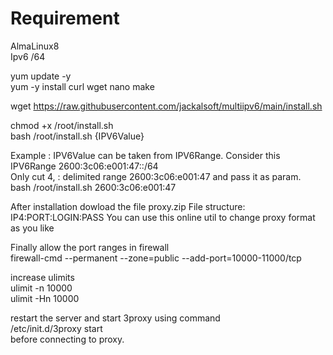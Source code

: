 # Requirement

AlmaLinux8<br>
Ipv6 /64

yum update -y<br>
yum -y install curl wget nano make<br>

wget https://raw.githubusercontent.com/jackalsoft/multiipv6/main/install.sh

chmod +x /root/install.sh<br>
bash /root/install.sh {IPV6Value}

Example :
IPV6Value can be taken from IPV6Range.
Consider this IPV6Range 2600:3c06:e001:47::/64<br>
Only cut 4, : delimited range 2600:3c06:e001:47 and pass it as param. <br>
bash /root/install.sh 2600:3c06:e001:47<br>

After installation dowload the file proxy.zip
File structure: IP4:PORT:LOGIN:PASS
You can use this online util to change proxy format as you like


Finally allow the port ranges in firewall<br>
firewall-cmd --permanent --zone=public --add-port=10000-11000/tcp

increase ulimits<br>
ulimit -n 10000<br>
ulimit -Hn 10000<br>

restart the server and start 3proxy using command <br>
/etc/init.d/3proxy start
<br> before connecting to proxy.

